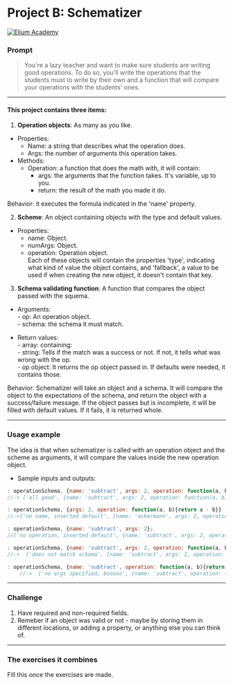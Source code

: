 # Project B: Schematizer

[![Elium Academy](http://www.zoomby.es/img/Elium-Logo-200-px-Black-PNG.png)](http://www.elium.academy)


### Prompt

> You're a lazy teacher and want to make sure students are writing good operations. To do so, you'll write the operations that the students must to write by their own and a function that will compare your operations with the students' ones. 

---

#### This project contains three items:

1. **Operation objects**: As many as you like.

  * Properties:
    - Name: a string that describes what the operation does.
    - Args: the number of arguments this operation takes.
  * Methods:
    - Operation: a function that does the math with, it will contain:
        + args: the arguments that the function takes. It's variable, up to you.
        + return: the result of the math you made it do.


   Behavior: it executes the formula indicated in the 'name' property.

2. **Scheme**: An object containing objects with the type and default values.

  * Properties:
	- name: Object.  
 	- numArgs: Object.  
  	- operation: Operation object.  
  		Each of these objects will contain the properties 'type', indicating what kind of value the object contains, and 'fallback', a value to be used if when creating the new object, it doesn't contain that key.

3. **Schema validating function**: A function that compares the object passed with the squema.

  * Arguments:  
		- op: An operation object.  
 		- schema: the schema it must match.  

  * Return values:  
    	- array: containing:  
    			- string: Tells if the match was a success or not. If not, it tells what was wrong with the op.  
    			- op object: It returns the op object passed in. If defaults were needed, it contains those.

  Behavior: Schematizer will take an object and a schema.
  It will compare the object to the expectations of the schema, and return the object with a success/failure message.
  If the object passes but is incomplete, it will be filled with default values.
  If it fails, it is returned whole.

---

### Usage example

The idea is that when schematizer is called with an operation object and the scheme as arguments, it will compare the values inside the new operation object.


 * Sample inputs and outputs:

 ```javascript
: operationSchema, {name: 'subtract', args: 2, operation: function(a, b){return a - b}};
//-> ['all good', {name: 'subtract', args: 2, operation: function(a, b){return a - b}}]
```
```javascript
: operationSchema, {args: 2, operation: function(a, b){return a - b}}
//->['no name, inserted default', {name: 'ackermann', args: 2, operation: function(a, b){return a - b}}]
```
```javascript
: operationSchema, {name: 'subtract', args: 2};
//['no operation, inserted default', {name: 'subtract', args: 2, operation: function(){return '1337FAIL'}}]
```
```javascript
: operationSchema, {name: 'subtract', args: 2, operation: function(a, b){return a - b}, robin: "what's up robin"};
//->  ['does not match schema', {name: 'subtract', args: 2, operation: function(a, b){return a - b}, robin: "what's up robin"}]
```
```	javascript
: operationSchema, {name: 'subtract', operation: function(a, b){return a - b}};
	//->  ['no args specified, booooo', {name: 'subtract', operation: function(a, b){return a - b}}]
```


---

### Challenge

1. Have required and non-required fields.
2. Remeber if an object was valid or not - maybe by storing them in different locations, or adding a property, or anything else you can think of.

---

### The exercises it combines

Fill this once the exercises are made.
